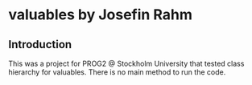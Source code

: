 # valuables by Josefin Rahm

## Introduction
This was a project for PROG2 @ Stockholm University that tested class hierarchy for valuables. There is no main method to run the code.
